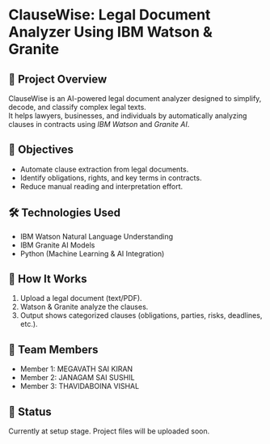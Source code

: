 # ClauseWise: Legal Document Analyzer Using IBM Watson & Granite

## 📌 Project Overview
ClauseWise is an AI-powered legal document analyzer designed to simplify, decode, and classify complex legal texts.  
It helps lawyers, businesses, and individuals by automatically analyzing clauses in contracts using *IBM Watson* and *Granite AI*.

## 🎯 Objectives
- Automate clause extraction from legal documents.
- Identify obligations, rights, and key terms in contracts.
- Reduce manual reading and interpretation effort.

## 🛠 Technologies Used
- IBM Watson Natural Language Understanding
- IBM Granite AI Models
- Python (Machine Learning & AI Integration)

## 🚀 How It Works
1. Upload a legal document (text/PDF).
2. Watson & Granite analyze the clauses.
3. Output shows categorized clauses (obligations, parties, risks, deadlines, etc.).

## 👥 Team Members
- Member 1: MEGAVATH SAI KIRAN
- Member 2: JANAGAM SAI SUSHIL
- Member 3: THAVIDABOINA VISHAL

## 📌 Status
Currently at setup stage. Project files will be uploaded soon.
